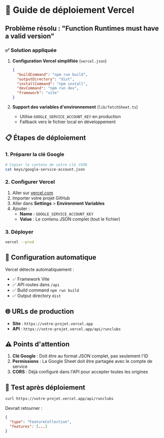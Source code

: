 # 🚀 Guide de déploiement Vercel

## Problème résolu : "Function Runtimes must have a valid version"

### ✅ Solution appliquée

1. **Configuration Vercel simplifiée** (`vercel.json`)
   ```json
   {
     "buildCommand": "npm run build",
     "outputDirectory": "dist",
     "installCommand": "npm install",
     "devCommand": "npm run dev",
     "framework": "vite"
   }
   ```

2. **Support des variables d'environnement** (`lib/fetchSheet.ts`)
   - Utilise `GOOGLE_SERVICE_ACCOUNT_KEY` en production
   - Fallback vers le fichier local en développement

## 📋 Étapes de déploiement

### 1. Préparer la clé Google
```bash
# Copier le contenu de votre clé JSON
cat keys/google-service-account.json
```

### 2. Configurer Vercel
1. Aller sur [vercel.com](https://vercel.com)
2. Importer votre projet GitHub
3. Aller dans **Settings** > **Environment Variables**
4. Ajouter :
   - **Name** : `GOOGLE_SERVICE_ACCOUNT_KEY`
   - **Value** : Le contenu JSON complet (tout le fichier)

### 3. Déployer
```bash
vercel --prod
```

## 🔧 Configuration automatique

Vercel détecte automatiquement :
- ✅ Framework Vite
- ✅ API routes dans `/api`
- ✅ Build command `npm run build`
- ✅ Output directory `dist`

## 🌐 URLs de production

- **Site** : `https://votre-projet.vercel.app`
- **API** : `https://votre-projet.vercel.app/api/runclubs`

## ⚠️ Points d'attention

1. **Clé Google** : Doit être au format JSON complet, pas seulement l'ID
2. **Permissions** : La Google Sheet doit être partagée avec le compte de service
3. **CORS** : Déjà configuré dans l'API pour accepter toutes les origines

## 🧪 Test après déploiement

```bash
curl https://votre-projet.vercel.app/api/runclubs
```

Devrait retourner :
```json
{
  "type": "FeatureCollection",
  "features": [...]
}
``` 